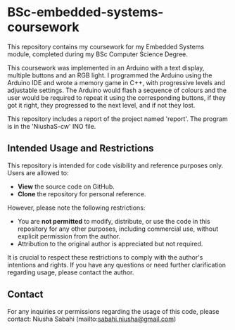 # BSc-embedded-systems-coursework
This repository contains my coursework for my Embedded Systems module, completed during my BSc Computer Science Degree. 

This coursework was implemented in an Arduino with a text display, multiple buttons and an RGB light. I programmed the Arduino using the Arduino IDE and wrote a memory game in C++, with progressive levels and adjustable settings. The Arduino would flash a sequence of colours and the user would be required to repeat it using the corresponding buttons, if they got it right, they progressed to the next level, and if not they lost.

This repository includes a report of the project named 'report'. The program is in the 'NiushaS-cw' INO file.

## Intended Usage and Restrictions
This repository is intended for code visibility and reference purposes only. Users are allowed to:
- **View** the source code on GitHub.
- **Clone** the repository for personal reference.

However, please note the following restrictions:
- You are **not permitted** to modify, distribute, or use the code in this repository for any other purposes, including commercial use, without explicit permission from the author.
- Attribution to the original author is appreciated but not required.

It is crucial to respect these restrictions to comply with the author's intentions and rights. If you have any questions or need further clarification regarding usage, please contact the author.

## Contact
For any inquiries or permissions regarding the usage of this code, please contact:
Niusha Sabahi (mailto:sabahi.niusha@gmail.com)

